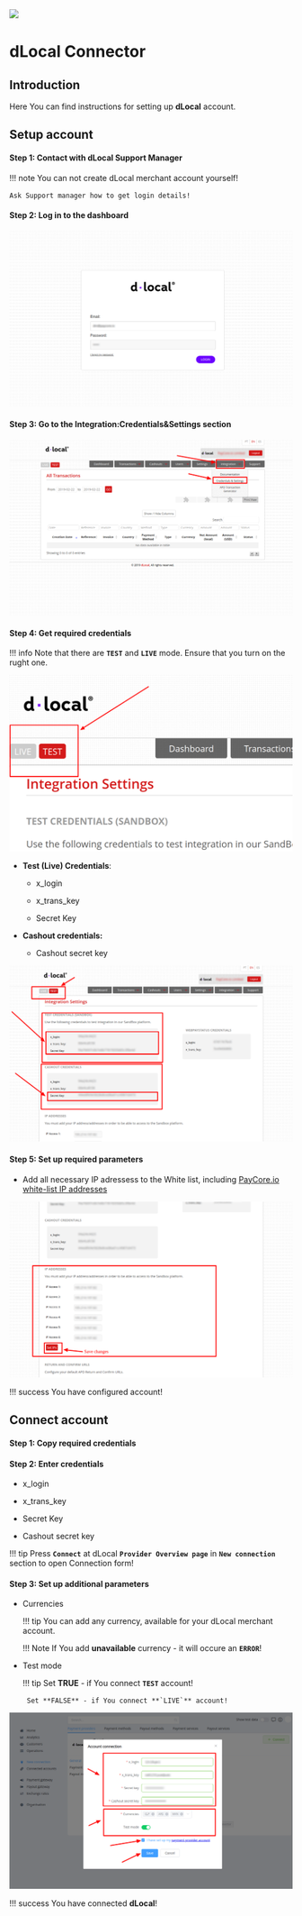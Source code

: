 <img src="https://static.openfintech.io/payment_providers/dlocal/logo.svg?w=400" width="400px">

# dLocal Connector

## Introduction

Here You can find  instructions for setting up **dLocal**  account.

## Setup account

#### Step 1: Contact with dLocal Support Manager

!!! note
    You can not create dLocal merchant account yourself! 
 
    Ask Support manager how to get login details!


#### Step 2: Log in to the dashboard
![Log in](images/dLocal__login.png)
#### Step 3: Go to the Integration:Credentials&Settings section

![Settings](images/dLocal__settings.png)

#### Step 4: Get required credentials

!!! info
    Note that  there are  **`TEST`** and **`LIVE`** mode.
    Ensure that you turn on the rught one.
    
![Mode](images/dLocal__testmode.png)


- **Test (Live) Credentials**:

    -  x_login

    -  x_trans_key

    -  Secret Key


- **Cashout credentials:**

    -  Cashout secret key

![Cashout ](images/dLocal__cred.png)

#### Step 5: Set up required parameters

- Add all necessary IP adressess to the White list, including  [PayСore.io white-list IP addresses](/integration/ips/)
    
![IPs](images/dLocal__ips.png)

!!! success
    You have configured account!




## Connect account

#### Step 1: Copy required credentials


#### Step 2: Enter credentials

-  x_login

-  x_trans_key

-  Secret Key

-  Cashout secret key


!!! tip
    Press **`Connect`** at dLocal **`Provider Overview page`** in **`New connection`** section to open Connection form!


#### Step 3: Set up additional parameters

-  Currencies
    
    !!! tip
        You can add any currency, available for your dLocal merchant account.

    !!! Note 
        If You add **unavailable** currency - it will occure an **`ERROR`**!

-  Test mode

    !!! tip
        Set **TRUE** - if You connect **`TEST`** account!

        Set **FALSE** - if You connect **`LIVE`** account!



![Connect](images/dlocal_connect.png)


!!! success
    You have connected **dLocal**!